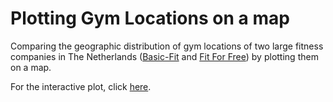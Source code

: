 # Plotting Gym Locations on a map

Comparing the geographic distribution of gym locations of two large fitness companies in The Netherlands ([Basic-Fit](https://www.basic-fit.com) and [Fit For Free](https://www.fitforfree.nl)) by plotting them on a map.

For the interactive plot, click [here](https://nbviewer.jupyter.org/github/Brinkhuis/Gym/blob/master/notebook/data_visualization.ipynb).
